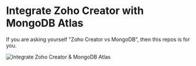 # Integrate Zoho Creator with MongoDB Atlas
<p></p>
If you are asking yourself "Zoho Creator vs MongoDB", then this repos is for you.
<p></p>
<img src="https://user-images.githubusercontent.com/111399458/232225215-3dc29609-c17e-4a2a-be02-833241565ccc.jpg" alt="Integrate Zoho Creator & MongoDB Atlas">
